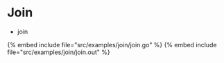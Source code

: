 # Join

* join

{% embed include file="src/examples/join/join.go" %}
{% embed include file="src/examples/join/join.out" %}


